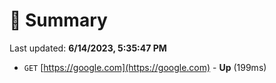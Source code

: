 # 📖 Summary
Last updated: **6/14/2023, 5:35:47 PM**

- `GET` [https://google.com](https://google.com) - **Up** (199ms)
